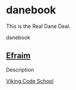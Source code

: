 danebook
========

This is the Real Dane Deal.

danebook

## [Efraim](http://github.com/efraimmgon)

Description

[Viking Code School](http://vikingcodeschool.com)
